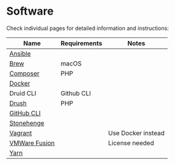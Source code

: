 # Software

Check individual pages for detailed information and instructions:

| Name | Requirements | Notes |
|------|--------------|-------|
| [Ansible](ansible.md)
| [Brew](brew.md) | macOS
| [Composer](composer.md) | PHP
| [Docker](docker.md)
| Druid CLI | Github CLI
| [Drush](drush.md) | PHP
| [GitHub CLI](https://cli.github.com/)
| [Stonehenge](https://github.com/druidfi/stonehenge)
| [Vagrant](vagrant.md) | | Use Docker instead
| [VMWare Fusion](vmware_fusion.md) | | License needed
| [Yarn](yarn.md)
